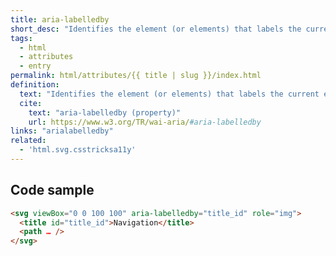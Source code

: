 ```yaml
---
title: aria-labelledby
short_desc: "Identifies the element (or elements) that labels the current element."
tags:
  - html
  - attributes
  - entry
permalink: html/attributes/{{ title | slug }}/index.html
definition:
  text: "Identifies the element (or elements) that labels the current element."
  cite:
    text: "aria-labelledby (property)"
    url: https://www.w3.org/TR/wai-aria/#aria-labelledby
links: "arialabelledby"
related:
  - 'html.svg.csstricksa11y'
---
```


<h2 class="h3"><span>Code sample</span></h2>

```html
<svg viewBox="0 0 100 100" aria-labelledby="title_id" role="img">
  <title id="title_id">Navigation</title>
  <path … />
</svg>
```
